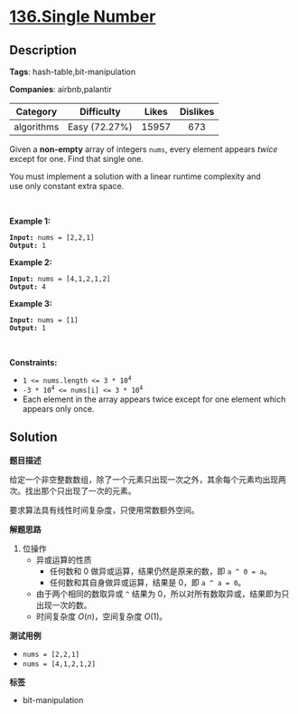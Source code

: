 # [136.Single Number](https://leetcode.com/problems/single-number/description/)

## Description

**Tags**: hash-table,bit-manipulation

**Companies**: airbnb,palantir

|  Category  |  Difficulty   | Likes | Dislikes |
| :--------: | :-----------: | :---: | :------: |
| algorithms | Easy (72.27%) | 15957 |   673    |

<p>Given a <strong>non-empty</strong>&nbsp;array of integers <code>nums</code>, every element appears <em>twice</em> except for one. Find that single one.</p>
<p>You must&nbsp;implement a solution with a linear runtime complexity and use&nbsp;only constant&nbsp;extra space.</p>
<p>&nbsp;</p>
<p><strong class="example">Example 1:</strong></p>
<pre><code><strong>Input:</strong> nums = [2,2,1]
<strong>Output:</strong> 1</code></pre><p><strong class="example">Example 2:</strong></p>
<pre><code><strong>Input:</strong> nums = [4,1,2,1,2]
<strong>Output:</strong> 4</code></pre><p><strong class="example">Example 3:</strong></p>
<pre><code><strong>Input:</strong> nums = [1]
<strong>Output:</strong> 1</code></pre>
<p>&nbsp;</p>
<p><strong>Constraints:</strong></p>
<ul>
  <li><code>1 &lt;= nums.length &lt;= 3 * 10<sup>4</sup></code></li>
  <li><code>-3 * 10<sup>4</sup> &lt;= nums[i] &lt;= 3 * 10<sup>4</sup></code></li>
  <li>Each element in the array appears twice except for one element which appears only once.</li>
</ul>

## Solution

**题目描述**

给定一个非空整数数组，除了一个元素只出现一次之外，其余每个元素均出现两次。找出那个只出现了一次的元素。

要求算法具有线性时间复杂度，只使用常数额外空间。

**解题思路**

1. 位操作
   - 异或运算的性质
     - 任何数和 0 做异或运算，结果仍然是原来的数，即 `a ^ 0 = a`。
     - 任何数和其自身做异或运算，结果是 0，即 `a ^ a = 0`。
   - 由于两个相同的数取异或 `^` 结果为 0，所以对所有数取异或，结果即为只出现一次的数。
   - 时间复杂度 $O(n)$，空间复杂度 $O(1)$。

**测试用例**

- `nums = [2,2,1]`
- `nums = [4,1,2,1,2]`

**标签**

- bit-manipulation
